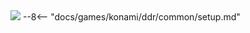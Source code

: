 <img class="header-logo" src="/img/konami/ddr/a20plus/logo.webp">
--8<-- "docs/games/konami/ddr/common/setup.md"